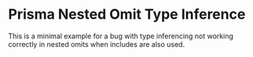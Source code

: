 # Prisma Nested Omit Type Inference

This is a minimal example for a bug with type inferencing not working correctly in nested omits when includes are also used.
